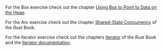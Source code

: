 For the Box exercise check out the chapter [Using Box to Point to Data on the Heap](https://doc.rust-lang.org/book/ch15-01-box.html).

For the Arc exercise check out the chapter [Shared-State Concurrency](https://doc.rust-lang.org/book/ch16-03-shared-state.html) of the Rust Book.

For the Iterator exercise check out the chapters [Iterator](https://doc.rust-lang.org/book/ch13-02-iterators.html) of the Rust Book and the [Iterator documentation](https://doc.rust-lang.org/stable/std/iter/).
